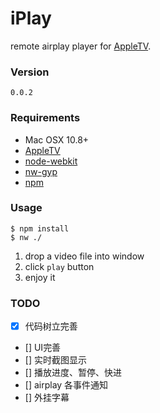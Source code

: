 iPlay
=================

remote airplay player for [AppleTV](http://www.apple.com/appletv/).

### Version

`0.0.2`

### Requirements

* Mac OSX 10.8+
* [AppleTV](http://www.apple.com/appletv/)
* [node-webkit](https://github.com/rogerwang/node-webkit)
* [nw-gyp](https://github.com/rogerwang/nw-gyp)
* [npm](https://npmjs.org/)


### Usage

	$ npm install
	$ nw ./
	
1. drop a video file into window
2. click `play` button
3. enjoy it


### TODO

+ [x] 代码树立完善
+ [] UI完善
+ [] 实时截图显示
+ [] 播放进度、暂停、快进
+ [] airplay 各事件通知
+ [] 外挂字幕



